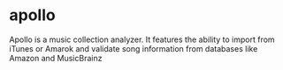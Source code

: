 apollo
======

Apollo is a music collection analyzer.  It features the ability to import from iTunes or Amarok and validate song information from databases like Amazon and MusicBrainz